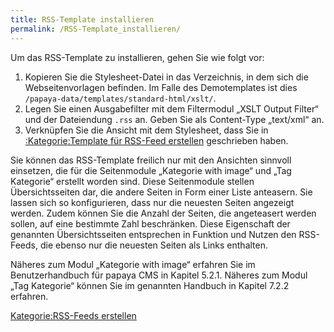 ```yaml
---
title: RSS-Template installieren
permalink: /RSS-Template_installieren/
---
```


Um das RSS-Template zu installieren, gehen Sie wie folgt vor:

1.  Kopieren Sie die Stylesheet-Datei in das Verzeichnis, in dem sich die Webseitenvorlagen befinden. Im Falle des Demotemplates ist dies `/papaya-data/templates/standard-html/xslt/`.
2.  Legen Sie einen Ausgabefilter mit dem Filtermodul „XSLT Output Filter“ und der Dateiendung `.rss` an. Geben Sie als Content-Type „text/xml“ an.
3.  Verknüpfen Sie die Ansicht mit dem Stylesheet, dass Sie in [:Kategorie:Template für RSS-Feed erstellen](/:Kategorie:Template_für_RSS-Feed_erstellen ) geschrieben haben.

Sie können das RSS-Template freilich nur mit den Ansichten sinnvoll einsetzen, die für die Seitenmodule „Kategorie with image“ und „Tag Kategorie“ erstellt worden sind. Diese Seitenmodule stellen Übersichtsseiten dar, die andere Seiten in Form einer Liste anteasern. Sie lassen sich so konfigurieren, dass nur die neuesten Seiten angezeigt werden. Zudem können Sie die Anzahl der Seiten, die angeteasert werden sollen, auf eine bestimmte Zahl beschränken. Diese Eigenschaft der genannten Übersichtsseiten entsprechen in Funktion und Nutzen den RSS-Feeds, die ebenso nur die neuesten Seiten als Links enthalten.

Näheres zum Modul „Kategorie with image“ erfahren Sie im Benutzerhandbuch für papaya CMS in Kapitel 5.2.1. Näheres zum Modul „Tag Kategorie“ können Sie im genannten Handbuch in Kapitel 7.2.2 erfahren.

[Kategorie:RSS-Feeds erstellen](Kategorie:RSS-Feeds_erstellen )